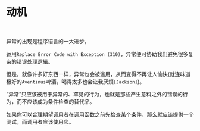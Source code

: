 # 动机

<br>

异常的出现是程序语言的一大进步。

运用`Replace Error Code with Exception (310)`，异常便可协助我们避免很多复杂的错误处理逻辑。

但是，就像许多好东西一样，异常也会被滥用，从而变得不再让人愉快(就连味道极好的`Aventinus`啤酒，喝得太多也会让我厌烦`[Jackson]`)。

“异常”只应该被用于异常的、罕见的行为，也就是那些产生意料之外的错误的行为，而不应该成为条件检查的替代品。

如果你可以合理期望调用者在调用函数之前先检查某个条件，那么就应该提供一个测试，而调用者应该使用它。

<br>

